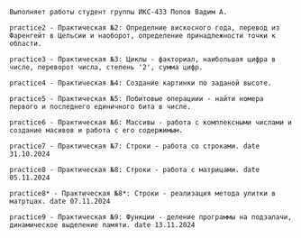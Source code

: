     Выполняет работы студент группы ИКС-433 Попов Вадим А.
        
    practice2 - Практическая №2: Определние вискосного года, перевод из Фаренгейт в Цельсии и наоборот, определение принадлежности точки к области. 

    practice3 - Практическая №3: Циклы - факториал, наибольшая цифра в числе, переворот числа, степень '2', сумма цифр.

    practice4 - Практическая №4: Создание картинки по заданой высоте.

    practice5 - Практическая №5: Побитовые операциии - найти номера первого и последнего единичного бита в числе.

    practice6 - Практическая №6: Массивы - работа с комплексными числами и создание масивов и работа с его содержимым.

    practice7 - Практическая №7: Строки - работа со строками. date 31.10.2024

    practice8 - Практическая №8: Строки - работа с матрицами. date 05.11.2024

    practice8* - Практическая №8*: Строки - реализация метода улитки в матртцах. date 07.11.2024

    practice9 - Практическая №9: Функции - деление программы на подзалачи, динамическое выделение памяти. date 13.11.2024
